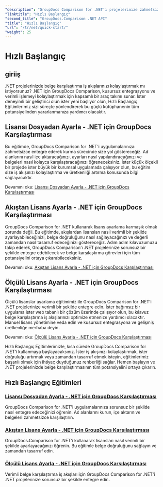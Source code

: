 ```yaml
---
"description": "GroupDocs Comparison for .NET'i projelerinize zahmetsizce entegre edin. Doğru belge karşılaştırma iş akışları için verimli lisans ayarlama yöntemlerini öğrenin."
"linktitle": "Hızlı Başlangıç"
"second_title": "GroupDocs.Comparison .NET API"
"title": "Hızlı Başlangıç"
"url": "/tr/net/quick-start/"
"weight": 25
---
```


# Hızlı Başlangıç


## giriiş

.NET projelerinizde belge karşılaştırma iş akışlarınızı kolaylaştırmak mı istiyorsunuz? .NET için GroupDocs Comparison, kusursuz entegrasyonu ve verimli işlemeyi kolaylaştırmak için kapsamlı bir araç takımı sunar. İster deneyimli bir geliştirici olun ister yeni başlıyor olun, Hızlı Başlangıç Eğitimlerimiz sizi süreçte yönlendirerek bu güçlü kütüphanenin tüm potansiyelinden yararlanmanıza yardımcı olacaktır.

## Lisansı Dosyadan Ayarla - .NET için GroupDocs Karşılaştırması

Bu eğitimde, GroupDocs Comparison for .NET'i uygulamalarınıza zahmetsizce entegre ederek kurma sürecinde size yol göstereceğiz. Ad alanlarını nasıl içe aktaracağınızı, ayarları nasıl yapılandıracağınızı ve belgeleri nasıl kolayca karşılaştıracağınızı öğreneceksiniz. İster küçük ölçekli bir projede ister büyük bir kurumsal uygulamada çalışıyor olun, bu eğitim size iş akışınızı kolaylaştırma ve üretkenliği artırma konusunda bilgi sağlayacaktır.

Devamını oku: [Lisansı Dosyadan Ayarla - .NET için GroupDocs Karşılaştırması](./set-license-from-file/)

## Akıştan Lisans Ayarla - .NET için GroupDocs Karşılaştırması

GroupDocs Comparison for .NET kullanarak lisans ayarlama karmaşık olmak zorunda değil. Bu eğitimde, akışlardan lisansları nasıl verimli bir şekilde ayarlayabileceğinizi, belge doğruluğunu nasıl sağlayacağınızı ve değerli zamandan nasıl tasarruf edeceğinizi göstereceğiz. Adım adım kılavuzumuzu takip ederek, GroupDocs Comparison'ı .NET projelerinize sorunsuz bir şekilde entegre edebilecek ve belge karşılaştırma görevleri için tüm potansiyelini ortaya çıkarabileceksiniz.

Devamını oku: [Akıştan Lisans Ayarla - .NET için GroupDocs Karşılaştırması](./set-license-from-stream/)

## Ölçülü Lisans Ayarla - .NET için GroupDocs Karşılaştırması

Ölçülü lisanslar ayarlama eğitimimiz ile GroupDocs Comparison for .NET'i .NET projelerinize verimli bir şekilde entegre edin. İster bağımsız bir uygulama ister web tabanlı bir çözüm üzerinde çalışıyor olun, bu kılavuz belge karşılaştırma iş akışlarınızı optimize etmenize yardımcı olacaktır. Manuel lisans yönetimine veda edin ve kusursuz entegrasyona ve gelişmiş üretkenliğe merhaba deyin.

Devamını oku: [Ölçülü Lisans Ayarla - .NET için GroupDocs Karşılaştırması](./set-metered-license/)

Hızlı Başlangıç Eğitimlerimizle, kısa sürede GroupDocs Comparison for .NET'i kullanmaya başlayacaksınız. İster iş akışınızı kolaylaştırmak, ister doğruluğu artırmak veya zamandan tasarruf etmek isteyin, eğitimlerimiz başarılı olmak için ihtiyaç duyduğunuz rehberliği sağlar. Hemen başlayın ve .NET projelerinizde belge karşılaştırmasının tüm potansiyelini ortaya çıkarın.
## Hızlı Başlangıç Eğitimleri
### [Lisansı Dosyadan Ayarla - .NET için GroupDocs Karşılaştırması](./set-license-from-file/)
GroupDocs Comparison for .NET'i uygulamalarınıza sorunsuz bir şekilde nasıl entegre edeceğinizi öğrenin. Ad alanlarını kurun, içe aktarın ve belgeleri zahmetsizce karşılaştırın.
### [Akıştan Lisans Ayarla - .NET için GroupDocs Karşılaştırması](./set-license-from-stream/)
GroupDocs.Comparison for .NET'i kullanarak lisansları nasıl verimli bir şekilde ayarlayacağınızı öğrenin. Bu eğitimle belge doğruluğunu sağlayın ve zamandan tasarruf edin.
### [Ölçülü Lisans Ayarla - .NET için GroupDocs Karşılaştırması](./set-metered-license/)
Verimli belge karşılaştırma iş akışları için GroupDocs Comparison for .NET'i .NET projelerinize sorunsuz bir şekilde entegre edin.